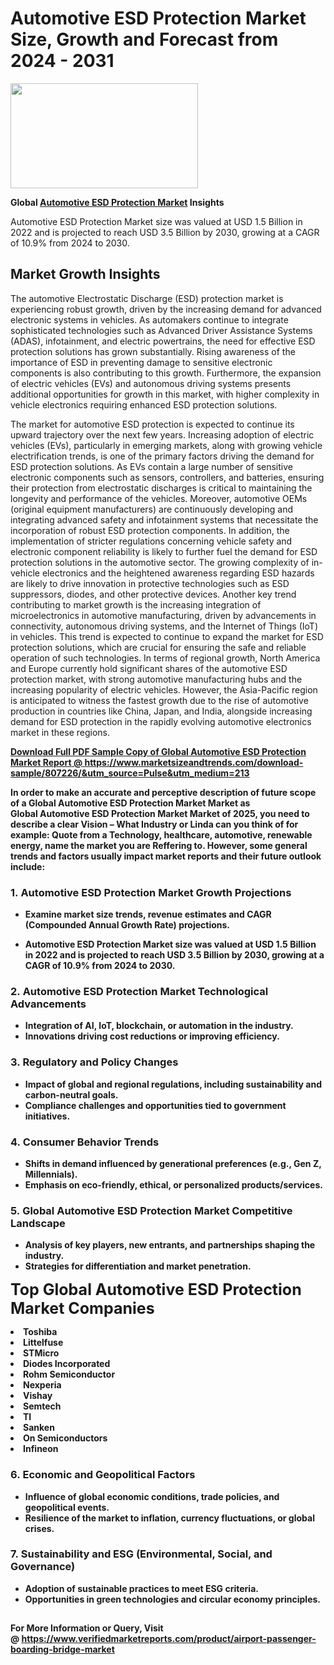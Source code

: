<H1>Automotive ESD Protection Market Size, Growth and Forecast from 2024 - 2031</H1><img class="aligncenter size-medium wp-image-584254" src="https://thirdeyenews.in/wp-content/uploads/2024/09/Global-Market-Research-300x168.jpeg" alt="" width="300" height="168" /><p><strong>Global&nbsp;<a href="https://www.marketsizeandtrends.com/download-sample/807226/&amp;utm_source=Pulse&amp;utm_medium=213">Automotive ESD Protection Market</a> Insights</strong></p><p>Automotive ESD Protection Market size was valued at USD 1.5 Billion in 2022 and is projected to reach USD 3.5 Billion by 2030, growing at a CAGR of 10.9% from 2024 to 2030.</p><p><h2>Market Growth Insights</h2> <p>The automotive Electrostatic Discharge (ESD) protection market is experiencing robust growth, driven by the increasing demand for advanced electronic systems in vehicles. As automakers continue to integrate sophisticated technologies such as Advanced Driver Assistance Systems (ADAS), infotainment, and electric powertrains, the need for effective ESD protection solutions has grown substantially. Rising awareness of the importance of ESD in preventing damage to sensitive electronic components is also contributing to this growth. Furthermore, the expansion of electric vehicles (EVs) and autonomous driving systems presents additional opportunities for growth in this market, with higher complexity in vehicle electronics requiring enhanced ESD protection solutions.</p> <p><strong><a href="#"></a></strong></p> <p>The market for automotive ESD protection is expected to continue its upward trajectory over the next few years. Increasing adoption of electric vehicles (EVs), particularly in emerging markets, along with growing vehicle electrification trends, is one of the primary factors driving the demand for ESD protection solutions. As EVs contain a large number of sensitive electronic components such as sensors, controllers, and batteries, ensuring their protection from electrostatic discharges is critical to maintaining the longevity and performance of the vehicles. Moreover, automotive OEMs (original equipment manufacturers) are continuously developing and integrating advanced safety and infotainment systems that necessitate the incorporation of robust ESD protection components. In addition, the implementation of stricter regulations concerning vehicle safety and electronic component reliability is likely to further fuel the demand for ESD protection solutions in the automotive sector. The growing complexity of in-vehicle electronics and the heightened awareness regarding ESD hazards are likely to drive innovation in protective technologies such as ESD suppressors, diodes, and other protective devices. Another key trend contributing to market growth is the increasing integration of microelectronics in automotive manufacturing, driven by advancements in connectivity, autonomous driving systems, and the Internet of Things (IoT) in vehicles. This trend is expected to continue to expand the market for ESD protection solutions, which are crucial for ensuring the safe and reliable operation of such technologies. In terms of regional growth, North America and Europe currently hold significant shares of the automotive ESD protection market, with strong automotive manufacturing hubs and the increasing popularity of electric vehicles. However, the Asia-Pacific region is anticipated to witness the fastest growth due to the rise of automotive production in countries like China, Japan, and India, alongside increasing demand for ESD protection in the rapidly evolving automotive electronics market in these regions.</p> <p><strong><a href="#"></p><p><span class=""><strong>Download Full PDF Sample Copy of Global Automotive ESD Protection Market Report</strong> @ <a href="https://www.marketsizeandtrends.com/download-sample/807226/&amp;utm_source=Pulse&amp;utm_medium=213" target="_blank">https://www.marketsizeandtrends.com/download-sample/807226/&amp;utm_source=Pulse&amp;utm_medium=213</a></span></p><p>In order to make an accurate and perceptive description of future scope of a Global&nbsp;Automotive ESD Protection Market Market as Global&nbsp;Automotive ESD Protection Market Market of 2025, you need to describe a clear Vision &ndash; What Industry or Linda can you think of for example: Quote from a Technology, healthcare, automotive, renewable energy, name the market you are Reffering to. However, some general trends and factors usually impact market reports and their future outlook include:</p><h3>1.&nbsp;<strong>Automotive ESD Protection Market Growth Projections</strong></h3><ul><li>Examine market size trends, revenue estimates and CAGR (Compounded Annual Growth Rate) projections.</li><li><p>Automotive ESD Protection Market size was valued at USD 1.5 Billion in 2022 and is projected to reach USD 3.5 Billion by 2030, growing at a CAGR of 10.9% from 2024 to 2030.</p></li></ul><h3>2.&nbsp;<strong>Automotive ESD Protection Market Technological Advancements</strong></h3><ul><li>Integration of AI, IoT, blockchain, or automation in the industry.</li><li>Innovations driving cost reductions or improving efficiency.</li></ul><h3>3.&nbsp;<strong>Regulatory and Policy Changes</strong></h3><ul><li>Impact of global and regional regulations, including sustainability and carbon-neutral goals.</li><li>Compliance challenges and opportunities tied to government initiatives.</li></ul><h3>4.&nbsp;<strong>Consumer Behavior Trends</strong></h3><ul><li>Shifts in demand influenced by generational preferences (e.g., Gen Z, Millennials).</li><li>Emphasis on eco-friendly, ethical, or personalized products/services.</li></ul><h3>5.&nbsp;<strong>Global Automotive ESD Protection Market Competitive Landscape</strong></h3><ul><li>Analysis of key players, new entrants, and partnerships shaping the industry.</li><li>Strategies for differentiation and market penetration.</li></ul><p data-pm-slice="1 1 []"><span style="color: inherit; font-family: inherit; font-size: 25px;">Top Global Automotive ESD Protection Market Companies</span></p><div class="" data-test-id=""><p><li>Toshiba</li><li> Littelfuse</li><li> STMicro</li><li> Diodes Incorporated</li><li> Rohm Semiconductor</li><li> Nexperia</li><li> Vishay</li><li> Semtech</li><li> TI</li><li> Sanken</li><li> On Semiconductors</li><li> Infineon</li></p></div><h3>6.&nbsp;<strong>Economic and Geopolitical Factors</strong></h3><ul><li>Influence of global economic conditions, trade policies, and geopolitical events.</li><li>Resilience of the market to inflation, currency fluctuations, or global crises.</li></ul><h3>7.&nbsp;<strong>Sustainability and ESG (Environmental, Social, and Governance)</strong></h3><ul><li>Adoption of sustainable practices to meet ESG criteria.</li><li>Opportunities in green technologies and circular economy principles.</li></ul><h2><strong style="font-size: 14px;">For More Information or Query, Visit @&nbsp;</strong><a style="background-color: #ffffff; font-size: 14px;" href="https://www.marketsizeandtrends.com/report/automotive-esd-protection-market/" target="_blank">https://www.verifiedmarketreports.com/product/airport-passenger-boarding-bridge-market</a></h2>
